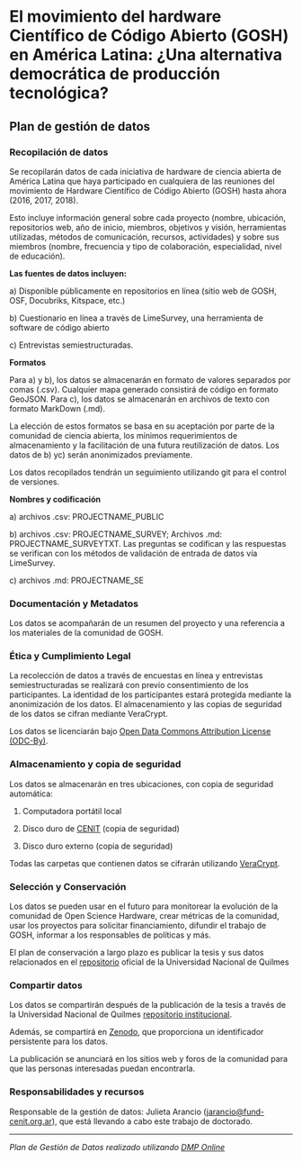 # El movimiento del hardware Científico de Código Abierto (GOSH) en América Latina: ¿Una alternativa democrática de producción tecnológica?

## Plan de gestión de datos 

### Recopilación de datos

Se recopilarán datos de cada iniciativa de hardware de ciencia abierta de América Latina que haya participado en cualquiera de las reuniones del movimiento de Hardware Científico de Código Abierto (GOSH) hasta ahora (2016, 2017, 2018).

Esto incluye información general sobre cada proyecto (nombre, ubicación, repositorios web, año de inicio, miembros, objetivos y visión, herramientas utilizadas, métodos de comunicación, recursos, actividades) y sobre sus miembros (nombre, frecuencia y tipo de colaboración, especialidad, nivel de educación).

**Las fuentes de datos incluyen:**

a) Disponible públicamente en repositorios en línea (sitio web de GOSH, OSF, Docubriks, Kitspace, etc.)

b) Cuestionario en línea a través de LimeSurvey, una herramienta de software de código abierto

c) Entrevistas semiestructuradas.

**Formatos**

Para a) y b), los datos se almacenarán en formato de valores separados por comas (.csv). Cualquier mapa generado consistirá de código en formato GeoJSON. Para c), los datos se almacenarán en archivos de texto con formato MarkDown (.md).

La elección de estos formatos se basa en su aceptación por parte de la comunidad de ciencia abierta, los mínimos requerimientos de almacenamiento y la facilitación de una futura reutilización de datos. Los datos de b) yc) serán anonimizados previamente.

Los datos recopilados tendrán un seguimiento utilizando git para el control de versiones.

**Nombres y codificación**

a) archivos .csv: PROJECTNAME_PUBLIC

b) archivos .csv: PROJECTNAME_SURVEY; Archivos .md: PROJECTNAME_SURVEYTXT. Las preguntas se codifican y las respuestas se verifican con los métodos de validación de entrada de datos vía LimeSurvey.

c) archivos .md: PROJECTNAME_SE

### Documentación y Metadatos

Los datos se acompañarán de un resumen del proyecto y una referencia a los materiales de la comunidad de GOSH.

### Ética y Cumplimiento Legal

La recolección de datos a través de encuestas en línea y entrevistas semiestructuradas se realizará con previo consentimiento de los participantes. La identidad de los participantes estará protegida mediante la anonimización de los datos. El almacenamiento y las copias de seguridad de los datos se cifran mediante VeraCrypt.

Los datos se licenciarán bajo [Open Data Commons Attribution License (ODC-By)](https://opendatacommons.org/licenses/by/summary/index.html).

### Almacenamiento y copia de seguridad

Los datos se almacenarán en tres ubicaciones, con copia de seguridad automática:

1. Computadora portátil local

2. Disco duro de [CENIT](http://www.fund-cenit.org.ar/) (copia de seguridad)

3. Disco duro externo (copia de seguridad)

Todas las carpetas que contienen datos se cifrarán utilizando [VeraCrypt](https://www.veracrypt.fr/en/Downloads.html).

### Selección y Conservación

Los datos se pueden usar en el futuro para monitorear la evolución de la comunidad de Open Science Hardware, crear métricas de la comunidad, usar los proyectos para solicitar financiamiento, difundir el trabajo de GOSH, informar a los responsables de políticas y más.

El plan de conservación a largo plazo es publicar la tesis y sus datos relacionados en el [repositorio](https://ridaa.unq.edu.ar/) oficial de la Universidad Nacional de Quilmes 

### Compartir datos

Los datos se compartirán después de la publicación de la tesis a través de la Universidad Nacional de Quilmes [repositorio institucional](https://ridaa.unq.edu.ar/).

Además, se compartirá en [Zenodo](https://zenodo.org/), que proporciona un identificador persistente para los datos.

La publicación se anunciará en los sitios web y foros de la comunidad para que las personas interesadas puedan encontrarla.

### Responsabilidades y recursos

Responsable de la gestión de datos: Julieta Arancio (jarancio@fund-cenit.org.ar), que está llevando a cabo este trabajo de doctorado.

***

*Plan de Gestión de Datos realizado utilizando [DMP Online](https://dmponline.dcc.ac.uk/plans)*

